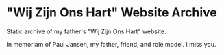 # "Wij Zijn Ons Hart" Website Archive

Static archive of my father's "Wij Zijn Ons Hart" website.

In memoriam of Paul Jansen, my father, friend, and role model. I miss you.

